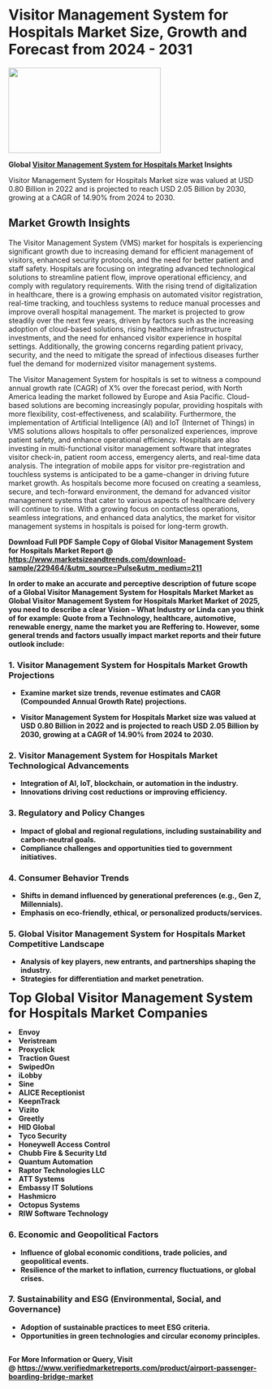 <H1>Visitor Management System for Hospitals Market Size, Growth and Forecast from 2024 - 2031</H1><img class="aligncenter size-medium wp-image-584254" src="https://thirdeyenews.in/wp-content/uploads/2024/09/Global-Market-Research-300x168.jpeg" alt="" width="300" height="168" /><p><strong>Global&nbsp;<a href="https://www.marketsizeandtrends.com/download-sample/229464/&amp;utm_source=Pulse&amp;utm_medium=211">Visitor Management System for Hospitals Market</a> Insights</strong></p><p>Visitor Management System for Hospitals Market size was valued at USD 0.80 Billion in 2022 and is projected to reach USD 2.05 Billion by 2030, growing at a CAGR of 14.90% from 2024 to 2030.</p><p><h2>Market Growth Insights</h2> <p>The Visitor Management System (VMS) market for hospitals is experiencing significant growth due to increasing demand for efficient management of visitors, enhanced security protocols, and the need for better patient and staff safety. Hospitals are focusing on integrating advanced technological solutions to streamline patient flow, improve operational efficiency, and comply with regulatory requirements. With the rising trend of digitalization in healthcare, there is a growing emphasis on automated visitor registration, real-time tracking, and touchless systems to reduce manual processes and improve overall hospital management. The market is projected to grow steadily over the next few years, driven by factors such as the increasing adoption of cloud-based solutions, rising healthcare infrastructure investments, and the need for enhanced visitor experience in hospital settings. Additionally, the growing concerns regarding patient privacy, security, and the need to mitigate the spread of infectious diseases further fuel the demand for modernized visitor management systems.</p> <p><strong></strong></p> <p>The Visitor Management System for hospitals is set to witness a compound annual growth rate (CAGR) of X% over the forecast period, with North America leading the market followed by Europe and Asia Pacific. Cloud-based solutions are becoming increasingly popular, providing hospitals with more flexibility, cost-effectiveness, and scalability. Furthermore, the implementation of Artificial Intelligence (AI) and IoT (Internet of Things) in VMS solutions allows hospitals to offer personalized experiences, improve patient safety, and enhance operational efficiency. Hospitals are also investing in multi-functional visitor management software that integrates visitor check-in, patient room access, emergency alerts, and real-time data analysis. The integration of mobile apps for visitor pre-registration and touchless systems is anticipated to be a game-changer in driving future market growth. As hospitals become more focused on creating a seamless, secure, and tech-forward environment, the demand for advanced visitor management systems that cater to various aspects of healthcare delivery will continue to rise. With a growing focus on contactless operations, seamless integrations, and enhanced data analytics, the market for visitor management systems in hospitals is poised for long-term growth.</p> <p><strong></p><p><span class=""><strong>Download Full PDF Sample Copy of Global Visitor Management System for Hospitals Market Report</strong> @ <a href="https://www.marketsizeandtrends.com/download-sample/229464/&amp;utm_source=Pulse&amp;utm_medium=211" target="_blank">https://www.marketsizeandtrends.com/download-sample/229464/&amp;utm_source=Pulse&amp;utm_medium=211</a></span></p><p>In order to make an accurate and perceptive description of future scope of a Global&nbsp;Visitor Management System for Hospitals Market Market as Global&nbsp;Visitor Management System for Hospitals Market Market of 2025, you need to describe a clear Vision &ndash; What Industry or Linda can you think of for example: Quote from a Technology, healthcare, automotive, renewable energy, name the market you are Reffering to. However, some general trends and factors usually impact market reports and their future outlook include:</p><h3>1.&nbsp;<strong>Visitor Management System for Hospitals Market Growth Projections</strong></h3><ul><li>Examine market size trends, revenue estimates and CAGR (Compounded Annual Growth Rate) projections.</li><li><p>Visitor Management System for Hospitals Market size was valued at USD 0.80 Billion in 2022 and is projected to reach USD 2.05 Billion by 2030, growing at a CAGR of 14.90% from 2024 to 2030.</p></li></ul><h3>2.&nbsp;<strong>Visitor Management System for Hospitals Market Technological Advancements</strong></h3><ul><li>Integration of AI, IoT, blockchain, or automation in the industry.</li><li>Innovations driving cost reductions or improving efficiency.</li></ul><h3>3.&nbsp;<strong>Regulatory and Policy Changes</strong></h3><ul><li>Impact of global and regional regulations, including sustainability and carbon-neutral goals.</li><li>Compliance challenges and opportunities tied to government initiatives.</li></ul><h3>4.&nbsp;<strong>Consumer Behavior Trends</strong></h3><ul><li>Shifts in demand influenced by generational preferences (e.g., Gen Z, Millennials).</li><li>Emphasis on eco-friendly, ethical, or personalized products/services.</li></ul><h3>5.&nbsp;<strong>Global Visitor Management System for Hospitals Market Competitive Landscape</strong></h3><ul><li>Analysis of key players, new entrants, and partnerships shaping the industry.</li><li>Strategies for differentiation and market penetration.</li></ul><p data-pm-slice="1 1 []"><span style="color: inherit; font-family: inherit; font-size: 25px;">Top Global Visitor Management System for Hospitals Market Companies</span></p><div class="" data-test-id=""><p><li>Envoy</li><li> Veristream</li><li> Proxyclick</li><li> Traction Guest</li><li> SwipedOn</li><li> iLobby</li><li> Sine</li><li> ALICE Receptionist</li><li> KeepnTrack</li><li> Vizito</li><li> Greetly</li><li> HID Global</li><li> Tyco Security</li><li> Honeywell Access Control</li><li> Chubb Fire & Security Ltd</li><li> Quantum Automation</li><li> Raptor Technologies LLC</li><li> ATT Systems</li><li> Embassy IT Solutions</li><li> Hashmicro</li><li> Octopus Systems</li><li> RIW Software Technology</li></p></div><h3>6.&nbsp;<strong>Economic and Geopolitical Factors</strong></h3><ul><li>Influence of global economic conditions, trade policies, and geopolitical events.</li><li>Resilience of the market to inflation, currency fluctuations, or global crises.</li></ul><h3>7.&nbsp;<strong>Sustainability and ESG (Environmental, Social, and Governance)</strong></h3><ul><li>Adoption of sustainable practices to meet ESG criteria.</li><li>Opportunities in green technologies and circular economy principles.</li></ul><h2><strong style="font-size: 14px;">For More Information or Query, Visit @&nbsp;</strong><a style="background-color: #ffffff; font-size: 14px;" href="https://www.marketsizeandtrends.com/report/visitor-management-system-for-hospitals-market/" target="_blank">https://www.verifiedmarketreports.com/product/airport-passenger-boarding-bridge-market</a></h2>
